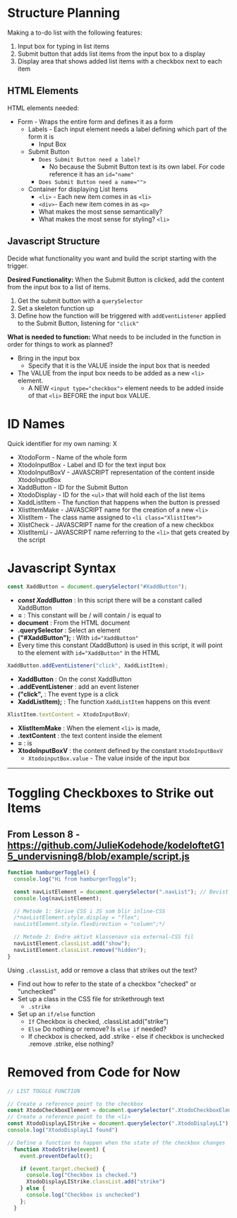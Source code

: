 # Structure Planning

Making a to-do list with the following features:
1. Input box for typing in list items
2. Submit button that adds list items from the input box to a display
3. Display area that shows added list items with a checkbox next to each item

## HTML Elements

HTML elements needed:
- Form - Wraps the entire form and defines it as a form
    - Labels - Each input element needs a label defining which part of the form it is
        - Input Box
    - Submit Button
        - `Does Submit Button need a label?`
            - No because the Submit Button text is its own label. For code reference it has an `id="name"`
        - `Does Submit Button need a name="">`
    - Container for displaying List Items
        - `<li>` - Each new item comes in as `<li>`
        - `<div>`- Each new item comes in as `<p>`
        - What makes the most sense semantically?
        - What makes the most sense for styling? `<li>`

## Javascript Structure

Decide what functionality you want and build the script starting with the trigger.

**Desired Functionality:** When the Submit Button is clicked, add the content from the input box to a list of items.
1.  Get the submit button with a `querySelector`
2. Set a skeleton function up
3. Define how the function will be triggered with `addEventListener` applied to the Submit Button, listening for `"click"`

**What is needed to function:** What needs to be included in the function in order for things to work as planned?
- Bring in the input box
    - Specify that it is the VALUE inside the input box that is needed
- The VALUE from the input box needs to be added as a new `<li>` element.
    - A NEW `<input type="checkbox">` element needs to be added inside of that `<li>` BEFORE the input box VALUE.

# ID Names
Quick identifier for my own naming: X

- XtodoForm - Name of the whole form
- XtodoInputBox - Label and ID for the text input box
- XtodoInputBoxV - JAVASCRIPT representation of the content inside XtodoInputBox
- XaddButton - ID for the Submit Button
- XtodoDisplay - ID for the `<ul>` that will hold each of the list items
- XaddListItem - The function that happens when the button is pressed
- XlistItemMake - JAVASCRIPT name for the creation of a new `<li>`
- XlistItem - The class name assigned to `<li class="XlistItem">`
- XlistCheck - JAVASCRIPT name for the creation of a new checkbox
- XlistItemLi - JAVASCRIPT name referring to the `<li>` that gets created by the script

# Javascript Syntax
```javascript
const XaddButton = document.querySelector("#XaddButton");
```
- ***const XaddButton*** : In this script there will be a constant called XaddButton
- **=** : This constant will be / will contain / is equal to
- **document** : From the HTML document
- **.querySelector** : Select an element
- **("#XaddButton");** : With `id="XaddButton"`
- Every time this constant (XaddButton) is used in this script, it will point to the element with `id="XaddButton"` in the HTML

```javascript
XaddButton.addEventListener("click", XaddListItem);
```
- **XaddButton** : On the const XaddButton
- **.addEventListener** : add an event listener
- **("click",** : The event type is a click
- **XaddListItem);** : The function `XaddListItem` happens on this event

```javascript
XlistItem.textContent = XtodoInputBoxV;
```
- **XlistItemMake** : When the element `<li>` is made,
- **.textContent** : the text content inside the element
- **=** : is
- **XtodoInputBoxV** : the content defined by the constant `XtodoInputBoxV`
    - `XtodoinputBox.value` - The value inside of the input box


---

# Toggling Checkboxes to Strike out Items

## From Lesson 8 - <https://github.com/JulieKodehode/kodeloftetG15_undervisning8/blob/example/script.js>
```javascript
function hamburgerToggle() {
  console.log("Hi from hamburgerToggle");

  const navListElement = document.querySelector(".navList"); // Bevist brukt klasse for kun et element med det klassenavnet
  console.log(navListElement);

  // Metode 1: Skrive CSS i JS som blir inline-CSS
  /*navListElement.style.display = "flex";
  navListElement.style.flexDirection = "column";*/

  // Metode 2: Endre aktivt klassenavn via external-CSS fil
  navListElement.classList.add("show");
  navListElement.classList.remove("hidden");
}
```

Using `.classList`, add or remove a class that strikes out the text?

- Find out how to refer to the state of a checkbox "checked" or "unchecked"
- Set up a class in the CSS file for strikethrough text
    - `.strike`
- Set up an `if/else` function
    - `If` Checkbox is checked, .classList.add("strike")
    - `Else` Do nothing or remove?
    Is `else if` needed? 
    - If checkbox is checked, add .strike - else if checkbox is unchecked .remove .strike, else nothing?


# Removed from Code for Now
```javascript
// LIST TOGGLE FUNCTION

// Create a reference point to the checkbox
const XtodoCheckboxElement = document.querySelector(".XtodoCheckboxElement");
// Create a reference point to the <li>
const XtodoDisplayLIStrike = document.querySelector(".XtodoDisplayLI");
console.log("XtodoDisplayLI found")

// Define a function to happen when the state of the checkbox changes
  function XtodoStrike(event) {
    event.preventDefault();

    if (event.target.checked) {
      console.log("Checkbox is checked.")
      XtodoDisplayLIStrike.classList.add("strike")
    } else {
      console.log("Checkbox is unchecked")
    };
  }
```
